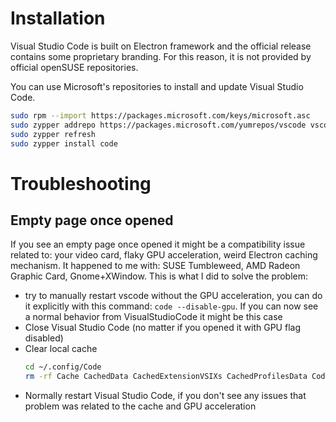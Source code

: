 # Installation
Visual Studio Code is built on Electron framework and the official release contains some proprietary branding. 
For this reason, it is not provided by official openSUSE repositories.  

You can use Microsoft's repositories to install and update Visual Studio Code.  

```sh
sudo rpm --import https://packages.microsoft.com/keys/microsoft.asc
sudo zypper addrepo https://packages.microsoft.com/yumrepos/vscode vscode
sudo zypper refresh
sudo zypper install code
```

# Troubleshooting
## Empty page once opened
If you see an empty page once opened it might be a compatibility issue related to: your video card,
flaky GPU acceleration, weird Electron caching mechanism. It happened to me with: SUSE Tumbleweed, 
AMD Radeon Graphic Card, Gnome+XWindow. This is what I did to solve the problem:
- try to manually restart vscode without the GPU acceleration, you can do it explicitly with this
  command: `code --disable-gpu`. If you can now see a normal behavior from VisualStudioCode it might
  be this case
- Close Visual Studio Code (no matter if you opened it with GPU flag disabled)
- Clear local cache  
    ```sh
    cd ~/.config/Code
    rm -rf Cache CachedData CachedExtensionVSIXs CachedProfilesData Code\ Cache
    ```
- Normally restart Visual Studio Code, if you don't see any issues that problem was related to the
    cache and GPU acceleration
